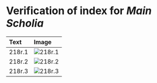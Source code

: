 # Verification of index for *Main Scholia*

| Text     | Image     |
| :------------- | :------------- |
| 218r.1 | ![218r.1](http://www.homermultitext.org/iipsrv?OBJ=IIP,1.0&FIF=/project/homer/pyramidal/VenA/VA218RN_0389.tif&RGN=0.6221,0.4097,0.1746,0.05187&WID=800&CVT=JPEG) |
| 218r.2 | ![218r.2](http://www.homermultitext.org/iipsrv?OBJ=IIP,1.0&FIF=/project/homer/pyramidal/VenA/VA218RN_0389.tif&RGN=0.6129,0.4570,0.2019,0.1335&WID=800&CVT=JPEG) |
| 218r.3 | ![218r.3](http://www.homermultitext.org/iipsrv?OBJ=IIP,1.0&FIF=/project/homer/pyramidal/VenA/VA218RN_0389.tif&RGN=0.6199,0.5876,0.1829,0.07303&WID=800&CVT=JPEG) |
